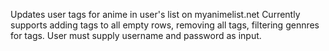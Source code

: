 Updates user tags for anime in user's list on myanimelist.net Currently supports adding tags to all empty rows, removing all tags, filtering gennres for tags. User must supply username and password as input.
